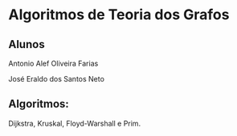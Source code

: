 # Algoritmos de Teoria dos Grafos

## Alunos
Antonio Alef Oliveira Farias

José Eraldo dos Santos Neto

## Algoritmos: 

Dijkstra, Kruskal, Floyd-Warshall e Prim. 
